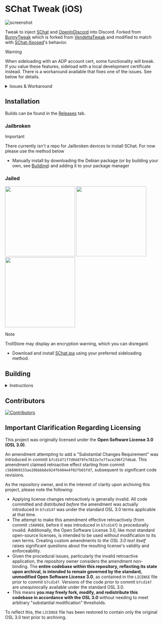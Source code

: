# SChat Tweak (iOS)

![screenshot](https://adriancastro.dev/c6wkhfl0rq1f.PNG)

Tweak to inject [SChat](https://github.com/Soncresity-Industries/SChat-iOS) and [OpenInDiscord](https://github.com/Soncresity-Industries/OpenInDiscord) into Discord. Forked from 
[BunnyTweak](https://github.com/pyoncord/BunnyTweak) which is forked from [VendettaTweak](https://github.com/vendetta-mod/VendettaTweak) and modified to match with [SChat-Xposed](https://github.com/Soncresity-Industries/SChat-Xposed)'s behavior.

> [!WARNING]
> When sideloading with an ADP account cert, some functionality will break. If you value these features, sideload with a local development certificate instead. There is a workaround available that fixes one of the issues. See below for details.

<details>
<summary>Issues & Workaround</summary>
<br/>
To resolve the fixable issue, you need to match the app's bundle ID with your provisioning profile's App ID (excluding the team ID prefix):
<table>
<tr>
    <th>Issue</th>
    <th>Fixable</th>
    <th>Example</th>
</tr>
<tr>
    <td>Cannot change app icons</td>
    <td>✓</td>
    <td rowspan="5"><img src="https://adriancastro.dev/e0hbonxknepw.jpg" width="300"></td>
</tr>
<tr>
    <td>Cannot share items to Discord</td>
    <td>✗</td>
</tr>
<tr>
    <td>Cannot use passkeys</td>
    <td>✗</td>
</tr>
</table>

## Doing this will break notifications if the app is backgrounded or closed

</details>

## Installation

Builds can be found in the [Releases](https://github.com/Soncresity-Industries/SChat-Tweak/releases/latest) tab.

### Jailbroken

> [!IMPORTANT]
> There currently isn't a repo for Jailbroken devices to install SChat.
> For now please use the method below

- Manually install by downloading the Debian package (or by building your own, see [Building](#building)) and adding it to your package manager

### Jailed

<a href="https://tinyurl.com/bdfkbtf7"><img src="https://adriancastro.dev/0byxzkzdsauj.png" width="230"></a>
<a href="https://tinyurl.com/24zjszuf"><img src="https://i.imgur.com/dsbDLK9.png" width="230"></a>
<a href="https://tinyurl.com/yh455zk6"><img src="https://i.imgur.com/46qhEAv.png" width="230"></a>

> [!NOTE]
> TrollStore may display an encryption warning, which you can disregard.

- Download and install [SChat.ipa](https://github.com/Soncresity-Industries/SChat-Tweak/releases/latest/download/SChat.ipa) using your preferred sideloading method.

## Building

<details>
<summary>Instructions</summary>

> These steps assume you use macOS.

1. Install Xcode from the App Store. If you've previously installed the `Command Line Utilities` package, you will need to run `sudo xcode-select -switch /Applications/Xcode.app/Contents/Developer` to make sure you're using the Xcode tools instead.

> If you want to revert the `xcode-select` change, run `sudo xcode-select -switch /Library/Developer/CommandLineTools/SDKs/MacOSX.sdk`

2. Install the required dependencies. You can do this by running `brew install make ldid` in your terminal. If you do not have brew installed, follow the instructions [here](https://brew.sh/).

3. Setup your gnu make path:

```bash
export PATH="$(brew --prefix make)/libexec/gnubin:$PATH"
```

4. Setup [theos](https://theos.dev/docs/installation-macos) by running the script provided by theos.

```bash
bash -c "$(curl -fsSL https://raw.githubusercontent.com/theos/theos/master/bin/install-theos)"
```

If you've already installed theos, you can run `$THEOS/bin/update-theos` to make sure it's up to date.

5. Clone this repository via `git clone git@github.com:Soncresity-Industries/SChat-Tweak.git` and `cd` into it.

6. To build, you can run `make package`.

The resulting `.deb` file will be in the `packages` folder.

</details>

## Contributors

[![Contributors](https://contrib.rocks/image?repo=Soncresity-Industries/SChat-Tweak)](https://github.com/Soncresity-Industries/SChat-Tweak/graphs/contributors)

## Important Clarification Regarding Licensing

This project was originally licensed under the **Open Software License 3.0 (OSL 3.0)**.

An amendment attempting to add a "Substantial Changes Requirement" was introduced in commit `b7cd1471f7d9dd79fe7832e7e7face296f2fd6a6`. This amendment claimed retroactive effect starting from commit `c568969333ae20bbbb6e924f6404e4f02fb65fd7`, subsequent to significant code revisions.

As the repository owner, and in the interest of clarity upon archiving this project, please note the following:

- Applying license changes retroactively is generally invalid. All code committed and distributed *before* the amendment was actually introduced in `b7cd147` was under the standard OSL 3.0 terms applicable at that time.
- The attempt to make this amendment effective retroactively (from commit `c568969`, before it was introduced in `b7cd147`) is procedurally invalid. Additionally, the Open Software License 3.0, like most standard open-source licenses, is intended to be used without modification to its own terms. Creating custom amendments *to the OSL 3.0 text itself* raises significant questions about the resulting license's validity and enforceability.
- Given the procedural issues, particularly the invalid retroactive application, the repository owner considers the amendment non-binding. The **entire codebase within this repository, reflecting its state upon archival, is intended to remain governed by the standard, unmodified Open Software License 3.0**, as contained in the `LICENSE` file prior to commit `b7cd147`. Versions of the code prior to commit `b7cd147` are unequivocally available under the standard OSL 3.0.
- This means **you may freely fork, modify, and redistribute this codebase in accordance with the OSL 3.0** without needing to meet arbitrary "substantial modification" thresholds.

To reflect this, the `LICENSE` file has been restored to contain only the original OSL 3.0 text prior to archiving.
